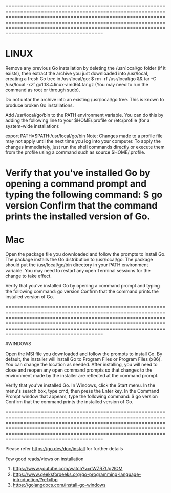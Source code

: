 ===============================================================================================================================================================================================================================================================================================================
# LINUX

Remove any previous Go installation by deleting the /usr/local/go folder (if it exists), then extract the archive you just downloaded into /usr/local, creating a fresh Go tree in /usr/local/go:
$ rm -rf /usr/local/go && tar -C /usr/local -xzf go1.18.4.linux-amd64.tar.gz
(You may need to run the command as root or through sudo).

Do not untar the archive into an existing /usr/local/go tree. This is known to produce broken Go installations.

Add /usr/local/go/bin to the PATH environment variable.
You can do this by adding the following line to your $HOME/.profile or /etc/profile (for a system-wide installation):

export PATH=$PATH:/usr/local/go/bin
Note: Changes made to a profile file may not apply until the next time you log into your computer. To apply the changes immediately, just run the shell commands directly or execute them from the profile using a command such as source $HOME/.profile.

Verify that you've installed Go by opening a command prompt and typing the following command:
$ go version
Confirm that the command prints the installed version of Go.
===============================================================================================================================================================================================================================================================================================================

# Mac

Open the package file you downloaded and follow the prompts to install Go.
The package installs the Go distribution to /usr/local/go. The package should put the /usr/local/go/bin directory in your PATH environment variable. You may need to restart any open Terminal sessions for the change to take effect.

Verify that you've installed Go by opening a command prompt and typing the following command:
go version
Confirm that the command prints the installed version of Go.


===============================================================================================================================================================================================================================================================================================================

#WINDOWS

Open the MSI file you downloaded and follow the prompts to install Go.
By default, the installer will install Go to Program Files or Program Files (x86). You can change the location as needed. After installing, you will need to close and reopen any open command prompts so that changes to the environment made by the installer are reflected at the command prompt.

Verify that you've installed Go.
In Windows, click the Start menu.
In the menu's search box, type cmd, then press the Enter key.
In the Command Prompt window that appears, type the following command:
$ go version
Confirm that the command prints the installed version of Go.


===============================================================================================================================================================================================================================================================================================================


Please refer https://go.dev/doc/install for further details

Few good reads/views on installation 

1. https://www.youtube.com/watch?v=nWZRZUg2lOM
2. https://www.geeksforgeeks.org/go-programming-language-introduction/?ref=lbp
3. https://golangdocs.com/install-go-windows
